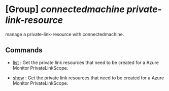# [Group] _connectedmachine private-link-resource_

manage a private-link-resource with connectedmachine.

## Commands

- [list](/Commands/connectedmachine/private-link-resource/_list.md)
: Get the private link resources that need to be created for a Azure Monitor PrivateLinkScope.

- [show](/Commands/connectedmachine/private-link-resource/_show.md)
: Get the private link resources that need to be created for a Azure Monitor PrivateLinkScope.

